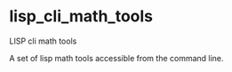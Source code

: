 # lisp_cli_math_tools
LISP cli math tools



A set of lisp math tools accessible from the command line.













